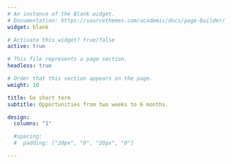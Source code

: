 ```yaml
---
# An instance of the Blank widget.
# Documentation: https://sourcethemes.com/academic/docs/page-builder/
widget: blank

# Activate this widget? true/false
active: true

# This file represents a page section.
headless: true

# Order that this section appears on the page.
weight: 10

title: Go short term
subtitle: Opportunities from two weeks to 6 months.

design:
  columns: "1"

  #spacing:
  #  padding: ["20px", "0", "20px", "0"]

---
```

